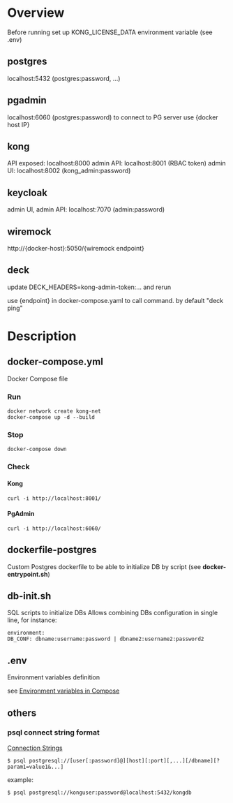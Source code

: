 # Overview
Before running set up KONG_LICENSE_DATA environment variable (see .env)

## postgres
localhost:5432 (postgres:password, ...)
## pgadmin
localhost:6060 (postgres:password)
to connect to PG server use {docker host IP}
## kong
API exposed: localhost:8000
admin API: localhost:8001 (RBAC token)
admin UI: localhost:8002 (kong_admin:password)
## keycloak
admin UI, admin API: localhost:7070 (admin:password)
## wiremock
http://{docker-host}:5050/{wiremock endpoint}
## deck
update DECK_HEADERS=kong-admin-token:... and rerun

use {endpoint} in docker-compose.yaml to call command. by default "deck ping"

# Description
## docker-compose.yml
Docker Compose file
### Run
````
docker network create kong-net
docker-compose up -d --build
````
### Stop
````
docker-compose down
````
### Check
#### Kong
````
curl -i http://localhost:8001/
````
#### PgAdmin
````
curl -i http://localhost:6060/
````
## dockerfile-postgres
Custom Postgres dockerfile to be able to initialize DB by script (see **docker-entrypoint.sh**)
## db-init.sh
SQL scripts to initialize DBs
Allows combining DBs configuration in single line, for instance:
````
environment:
DB_CONF: dbname:username:password | dbname2:username2:password2
````
## .env
Environment variables definition

see [Environment variables in Compose](https://docs.docker.com/compose/environment-variables/)

## others
### psql connect string format
[Connection Strings](https://www.postgresql.org/docs/current/libpq-connect.html#LIBPQ-CONNSTRING)
````
$ psql postgresql://[user[:password]@][host][:port][,...][/dbname][?param1=value1&...]
````
example:
````
$ psql postgresql://konguser:password@localhost:5432/kongdb
````
